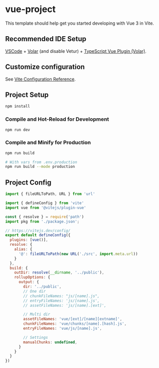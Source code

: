 # vue-project

This template should help get you started developing with Vue 3 in Vite.

## Recommended IDE Setup

[VSCode](https://code.visualstudio.com/) + [Volar](https://marketplace.visualstudio.com/items?itemName=Vue.volar) (and disable Vetur) + [TypeScript Vue Plugin (Volar)](https://marketplace.visualstudio.com/items?itemName=Vue.vscode-typescript-vue-plugin).

## Customize configuration

See [Vite Configuration Reference](https://vitejs.dev/config/).

## Project Setup

```sh
npm install
```

### Compile and Hot-Reload for Development

```sh
npm run dev
```

### Compile and Minify for Production

```sh
npm run build

# With vars from .env.production
npm run build --mode production
```

## Project Config

```js
import { fileURLToPath, URL } from 'url'

import { defineConfig } from 'vite'
import vue from '@vitejs/plugin-vue'

const { resolve } = require('path')
import pkg from './package.json';

// https://vitejs.dev/config/
export default defineConfig({
  plugins: [vue()],
  resolve: {
    alias: {
      '@': fileURLToPath(new URL('./src', import.meta.url))
    }
  },
  build: {
    outDir: resolve(__dirname, '../public'),
    rollupOptions: {
      output: {
        dir: '../public',
        // One dir
        // chunkFileNames: "js/[name].js",
        // entryFileNames: 'js/[name].js',
        // assetFileNames: 'js/[name].[ext]',

        // Multi dir
        assetFileNames: 'vue/[ext]/[name][extname]',
        chunkFileNames: 'vue/chunks/[name].[hash].js',
        entryFileNames: 'vue/js/[name].js',

        // Settings
        manualChunks: undefined,
      }
    }
  }
})
```
